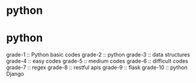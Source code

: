 # python
# python
grade-1   ::  Python basic codes
grade-2   ::  python 
grade-3   ::  data structures
grade-4   ::  easy codes
grade-5   ::  medium codes
grade-6   ::  difficult codes
grade-7   ::  regex
grade-8   ::  restful apis
grade-9   ::  flask
grade-10  ::  python Django

